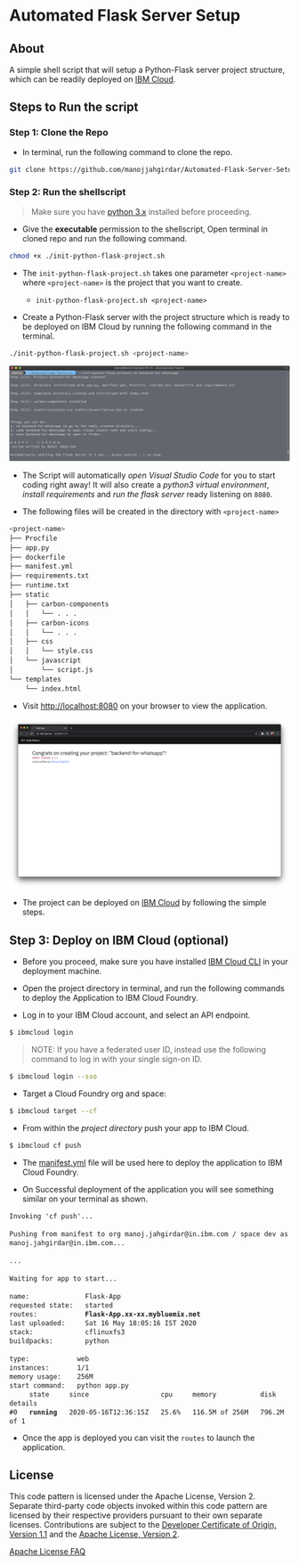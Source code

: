 # Automated Flask Server Setup

## About
A simple shell script that will setup a Python-Flask server project structure, which can be readily deployed on [IBM Cloud](https://cloud.ibm.com).


## Steps to Run the script

### Step 1: Clone the Repo

- In terminal, run the following command to clone the repo.
```bash
git clone https://github.com/manojjahgirdar/Automated-Flask-Server-Setup
```

### Step 2: Run the shellscript

>Make sure you have [python 3.x]() installed before proceeding.

- Give the **executable** permission to the shellscript, Open terminal in cloned repo and run the following command.

```bash
chmod +x ./init-python-flask-project.sh
```

- The `init-python-flask-project.sh` takes one parameter `<project-name>` where `<project-name>` is the project that you want to create.
    - `init-python-flask-project.sh <project-name>`

- Create a Python-Flask server with the project structure which is ready to be deployed on IBM Cloud by running the following command in the terminal.

```bash
./init-python-flask-project.sh <project-name>
```

![terminal-screenshot](doc/source/images/terminal.png)

- The Script will automatically _open Visual Studio Code_ for you to start coding right away! It will also create a _python3 virtual environment_, _install requirements_ and _run the flask server_ ready listening on `8080`.

- The following files will be created in the directory with `<project-name>`

```bash
<project-name>
├── Procfile
├── app.py
├── dockerfile
├── manifest.yml
├── requirements.txt
├── runtime.txt
├── static
│   ├── carbon-components
│   │   └── . . .
│   ├── carbon-icons
│   │   └── . . .
│   ├── css
│   │   └── style.css
│   └── javascript
│       └── script.js
└── templates
    └── index.html
```

- Visit <http://localhost:8080> on your browser to view the application.

![UI](doc/source/images/ui.png)

- The project can be deployed on [IBM Cloud](https://cloud.ibm.com) by following the simple steps.

## Step 3: Deploy on IBM Cloud (optional)


- Before you proceed, make sure you have installed [IBM Cloud CLI](https://cloud.ibm.com/docs/cli?topic=cloud-cli-getting-started&locale=en-US) in your deployment machine.

- Open the project directory in terminal, and run the following commands to deploy the Application to IBM Cloud Foundry.

* Log in to your IBM Cloud account, and select an API endpoint.
```bash
$ ibmcloud login
```

>NOTE: If you have a federated user ID, instead use the following command to log in with your single sign-on ID.
```bash
$ ibmcloud login --sso
```

* Target a Cloud Foundry org and space:
```bash
$ ibmcloud target --cf
```

* From within the _project directory_ push your app to IBM Cloud.
```bash
$ ibmcloud cf push
```

- The [manifest.yml](manifest.yml) file will be used here to deploy the application to IBM Cloud Foundry.

- On Successful deployment of the application you will see something similar on your terminal as shown.

<pre><code>Invoking 'cf push'...

Pushing from manifest to org manoj.jahgirdar@in.ibm.com / space dev as manoj.jahgirdar@in.ibm.com...

...

Waiting for app to start...

name:              Flask-App
requested state:   started
routes:            <b>Flask-App.xx-xx.mybluemix.net </b>
last uploaded:     Sat 16 May 18:05:16 IST 2020
stack:             cflinuxfs3
buildpacks:        python

type:            web
instances:       1/1
memory usage:    256M
start command:   python app.py
     state     since                  cpu     memory           disk           details
#0   <b>running</b>   2020-05-16T12:36:15Z   25.6%   116.5M of 256M   796.2M of 1
</code></pre>

* Once the app is deployed you can visit the `routes` to launch the application.

## License

This code pattern is licensed under the Apache License, Version 2. Separate third-party code objects invoked within this code pattern are licensed by their respective providers pursuant to their own separate licenses. Contributions are subject to the [Developer Certificate of Origin, Version 1.1](https://developercertificate.org/) and the [Apache License, Version 2](https://www.apache.org/licenses/LICENSE-2.0.txt).

[Apache License FAQ](https://www.apache.org/foundation/license-faq.html#WhatDoesItMEAN)
